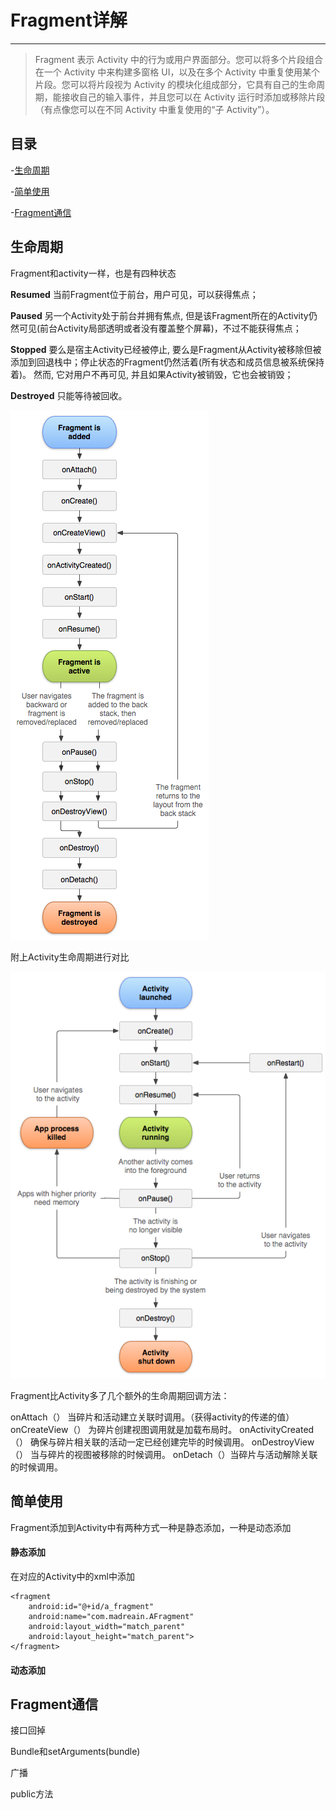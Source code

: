 # Fragment详解

---

>Fragment 表示 Activity 中的行为或用户界面部分。您可以将多个片段组合在一个 Activity 中来构建多窗格 UI，以及在多个 Activity 中重复使用某个片段。您可以将片段视为 Activity 的模块化组成部分，它具有自己的生命周期，能接收自己的输入事件，并且您可以在 Activity 运行时添加或移除片段（有点像您可以在不同 Activity 中重复使用的“子 Activity”）。

## 目录

-[生命周期](#生命周期)

-[简单使用](#简单使用)

-[Fragment通信](#Fragment通信)

## 生命周期

Fragment和activity一样，也是有四种状态

**Resumed**
当前Fragment位于前台，用户可见，可以获得焦点；

**Paused**
另一个Activity处于前台并拥有焦点, 但是该Fragment所在的Activity仍然可见(前台Activity局部透明或者没有覆盖整个屏幕)，不过不能获得焦点；

**Stopped**
要么是宿主Activity已经被停止, 要么是Fragment从Activity被移除但被添加到回退栈中；停止状态的Fragment仍然活着(所有状态和成员信息被系统保持着)。 然而, 它对用户不再可见, 并且如果Activity被销毁，它也会被销毁；

**Destroyed**
只能等待被回收。


![Fragment生命周期](/Resource/Image/fragment_lifecycle.png)

附上Activity生命周期进行对比

![Activity生命周期](/Resource/Image/activity_lifecycle.png)

Fragment比Activity多了几个额外的生命周期回调方法：

onAttach（） 当碎片和活动建立关联时调用。（获得activity的传递的值）
onCreateView（） 为碎片创建视图调用就是加载布局时。
onActivityCreated（） 确保与碎片相关联的活动一定已经创建完毕的时候调用。
onDestroyView（） 当与碎片的视图被移除的时候调用。
onDetach（）当碎片与活动解除关联的时候调用。

## 简单使用

Fragment添加到Activity中有两种方式一种是静态添加，一种是动态添加

#### 静态添加

在对应的Activity中的xml中添加
```
<fragment
    android:id="@+id/a_fragment"
    android:name="com.madreain.AFragment"
    android:layout_width="match_parent"
    android:layout_height="match_parent">
</fragment>
```

#### 动态添加



## Fragment通信

接口回掉

Bundle和setArguments(bundle)

广播

public方法